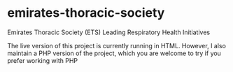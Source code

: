 # emirates-thoracic-society
Emirates Thoracic Society (ETS) Leading Respiratory Health Initiatives

The live version of this project is currently running in HTML.
However, I also maintain a PHP version of the project, which you are welcome to try if you prefer working with PHP
